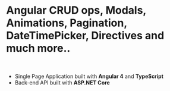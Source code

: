 # Angular CRUD ops, Modals, Animations, Pagination, DateTimePicker, Directives and much more..
<br/>
<ul>
<li>Single Page Application built with <b>Angular 4</b> and <b>TypeScript</b></li>
<li>Back-end API built with <b>ASP.NET Core</b></li>
</ul>
</tr>
</tbody>
</table>
